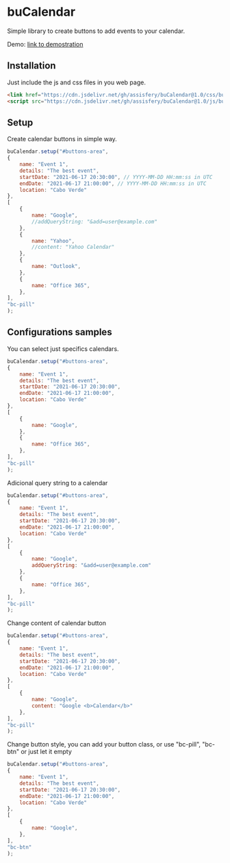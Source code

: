 # buCalendar
Simple library to create buttons to add events to your calendar.

Demo: [link to demostration](https://assisfery.github.io/buCalendar/)

## Installation
Just include the js and css files in you web page.

```html
<link href="https://cdn.jsdelivr.net/gh/assisfery/buCalendar@1.0/css/buCalendar.min.css" rel="stylesheet">
<script src="https://cdn.jsdelivr.net/gh/assisfery/buCalendar@1.0/js/buCalendar.min.js"></script>
```

## Setup
Create calendar buttons in simple way.
```js
buCalendar.setup("#buttons-area",
{
    name: "Event 1",
    details: "The best event",
    startDate: "2021-06-17 20:30:00", // YYYY-MM-DD HH:mm:ss in UTC
    endDate: "2021-06-17 21:00:00", // YYYY-MM-DD HH:mm:ss in UTC
    location: "Cabo Verde"
},
[
    {
        name: "Google",
        //addQueryString: "&add=user@example.com"
    },
    {
        name: "Yahoo",
        //content: "Yahoo Calendar"
    },
    {
        name: "Outlook",
    },
    {
        name: "Office 365",
    },
],
"bc-pill"
);
```

## Configurations samples
You can select just specifics calendars.
```js
buCalendar.setup("#buttons-area",
{
    name: "Event 1",
    details: "The best event",
    startDate: "2021-06-17 20:30:00",
    endDate: "2021-06-17 21:00:00",
    location: "Cabo Verde"
},
[
    {
        name: "Google",
    },
    {
        name: "Office 365",
    },
],
"bc-pill"
);
```

Adicional query string to a calendar
```js
buCalendar.setup("#buttons-area",
{
    name: "Event 1",
    details: "The best event",
    startDate: "2021-06-17 20:30:00",
    endDate: "2021-06-17 21:00:00",
    location: "Cabo Verde"
},
[
    {
        name: "Google",
        addQueryString: "&add=user@example.com"
    },
    {
        name: "Office 365",
    },
],
"bc-pill"
);
```

Change content of calendar button
```js
buCalendar.setup("#buttons-area",
{
    name: "Event 1",
    details: "The best event",
    startDate: "2021-06-17 20:30:00",
    endDate: "2021-06-17 21:00:00",
    location: "Cabo Verde"
},
[
    {
        name: "Google",
        content: "Google <b>Calendar</b>"
    },
],
"bc-pill"
);
```

Change button style, you can add your button class,
or use "bc-pill", "bc-btn" or just let it empty
```js
buCalendar.setup("#buttons-area",
{
    name: "Event 1",
    details: "The best event",
    startDate: "2021-06-17 20:30:00",
    endDate: "2021-06-17 21:00:00",
    location: "Cabo Verde"
},
[
    {
        name: "Google",
    },
],
"bc-btn"
);